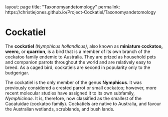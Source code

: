 
<html>
<head> <meta charset="utf-8">
layout: page
title: "Taxonomyandetomology"
permalink: https://christiejones.github.io/Project-Cockatiel/Taxonomyandetomology
</head>
 <body>

<h1>Cockatiel</h1>
<p>The <strong>cockatiel</strong> <em>(Nymphicus hollandicus)</em>, also known as <strong>miniature cockatoo, weero,</strong> or <strong>quarrion</strong>, is a bird that is a member of its own branch of the cockatoo family endemic to Australia. They are prized as household pets and companion parrots throughout the world and are relatively easy to breed. As a caged bird, cockatiels are second in popularity only to the budgerigar.</p> <p>The cockatiel is the only member of the genus <strong>Nymphicus</strong>. It was previously considered a crested parrot or small cockatoo; however, more recent molecular studies have assigned it to its own subfamily, <em>Nymphicinae</em>. It is, therefore, now classified as the smallest of the Cacatuidae (cockatoo family). Cockatiels are native to Australia, and favour the Australian wetlands, scrublands, and bush lands.</p>
</body>
</html>

